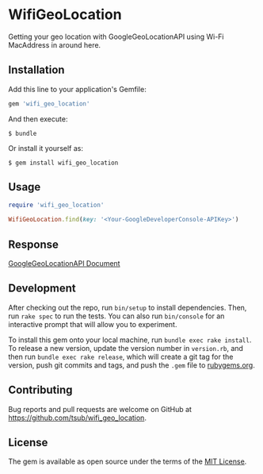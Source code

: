 # WifiGeoLocation

Getting your geo location with GoogleGeoLocationAPI using Wi-Fi MacAddress in around here.

## Installation

Add this line to your application's Gemfile:

```ruby
gem 'wifi_geo_location'
```

And then execute:

    $ bundle

Or install it yourself as:

    $ gem install wifi_geo_location

## Usage

```ruby
require 'wifi_geo_location'

WifiGeoLocation.find(key: '<Your-GoogleDeveloperConsole-APIKey>')
```

## Response

[GoogleGeoLocationAPI Document](https://developers.google.com/maps/documentation/geolocation/intro)

## Development

After checking out the repo, run `bin/setup` to install dependencies. Then, run `rake spec` to run the tests. You can also run `bin/console` for an interactive prompt that will allow you to experiment.

To install this gem onto your local machine, run `bundle exec rake install`. To release a new version, update the version number in `version.rb`, and then run `bundle exec rake release`, which will create a git tag for the version, push git commits and tags, and push the `.gem` file to [rubygems.org](https://rubygems.org).

## Contributing

Bug reports and pull requests are welcome on GitHub at https://github.com/tsub/wifi_geo_location.


## License

The gem is available as open source under the terms of the [MIT License](http://opensource.org/licenses/MIT).

